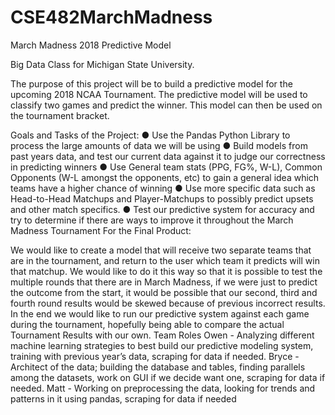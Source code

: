 # CSE482MarchMadness
March Madness 2018 Predictive Model

Big Data Class for Michigan State University.

The purpose of this project will be to build a predictive model for the upcoming 2018
NCAA Tournament. The predictive model will be used to classify two games and predict
the winner. This model can then be used on the tournament bracket.

Goals and Tasks of the Project:
    ● Use the Pandas Python Library to process the large amounts of data we will be using
    ● Build models from past years data, and test our current data against it to judge our
        correctness in predicting winners
    ● Use General team stats (PPG, FG%, W-L), Common Opponents (W-L amongst the
        opponents, etc) to gain a general idea which teams have a higher chance of winning
    ● Use more specific data such as Head-to-Head Matchups and Player-Matchups to
        possibly predict upsets and other match specifics.
    ● Test our predictive system for accuracy and try to determine if there are ways to improve
        it throughout the March Madness Tournament
        For the Final Product:


We would like to create a model that will receive two separate teams that are in the tournament,
and return to the user which team it predicts will win that matchup. We would like to do it this
way so that it is possible to test the multiple rounds that there are in March Madness, if we were
just to predict the outcome from the start, it would be possible that our second, third and fourth
round results would be skewed because of previous incorrect results.
In the end we would like to run our predictive system against each game during the tournament,
hopefully being able to compare the actual Tournament Results with our own.
Team Roles
Owen - Analyzing different machine learning strategies to best build our predictive modeling
system, training with previous year’s data, scraping for data if needed.
Bryce - Architect of the data; building the database and tables, finding parallels among the
datasets, work on GUI if we decide want one, scraping for data if needed.
Matt - Working on preprocessing the data, looking for trends and patterns in it using pandas,
scraping for data if needed

